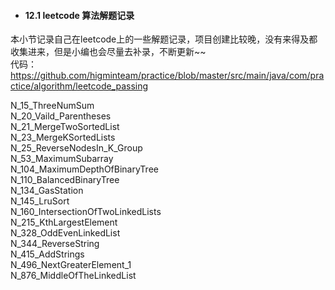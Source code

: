  - #### 12.1 leetcode 算法解题记录
本小节记录自己在leetcode上的一些解题记录，项目创建比较晚，没有来得及都收集进来，但是小编也会尽量去补录，不断更新~~  
代码：https://github.com/higminteam/practice/blob/master/src/main/java/com/practice/algorithm/leetcode_passing  

N_15_ThreeNumSum  
N_20_Vaild_Parentheses  
N_21_MergeTwoSortedList  
N_23_MergeKSortedLists  
N_25_ReverseNodesIn_K_Group  
N_53_MaximumSubarray  
N_104_MaximumDepthOfBinaryTree  
N_110_BalancedBinaryTree  
N_134_GasStation  
N_145_LruSort  
N_160_IntersectionOfTwoLinkedLists  
N_215_KthLargestElement  
N_328_OddEvenLinkedList  
N_344_ReverseString  
N_415_AddStrings  
N_496_NextGreaterElement_1  
N_876_MiddleOfTheLinkedList  